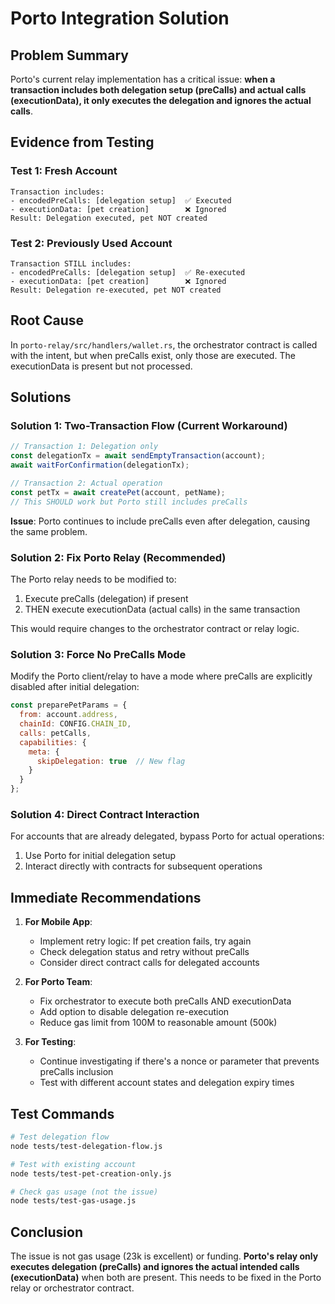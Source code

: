 # Porto Integration Solution

## Problem Summary

Porto's current relay implementation has a critical issue: **when a transaction includes both delegation setup (preCalls) and actual calls (executionData), it only executes the delegation and ignores the actual calls**.

## Evidence from Testing

### Test 1: Fresh Account
```
Transaction includes:
- encodedPreCalls: [delegation setup]  ✅ Executed
- executionData: [pet creation]        ❌ Ignored
Result: Delegation executed, pet NOT created
```

### Test 2: Previously Used Account  
```
Transaction STILL includes:
- encodedPreCalls: [delegation setup]  ✅ Re-executed
- executionData: [pet creation]        ❌ Ignored  
Result: Delegation re-executed, pet NOT created
```

## Root Cause

In `porto-relay/src/handlers/wallet.rs`, the orchestrator contract is called with the intent, but when preCalls exist, only those are executed. The executionData is present but not processed.

## Solutions

### Solution 1: Two-Transaction Flow (Current Workaround)
```javascript
// Transaction 1: Delegation only
const delegationTx = await sendEmptyTransaction(account);
await waitForConfirmation(delegationTx);

// Transaction 2: Actual operation  
const petTx = await createPet(account, petName);
// This SHOULD work but Porto still includes preCalls
```

**Issue**: Porto continues to include preCalls even after delegation, causing the same problem.

### Solution 2: Fix Porto Relay (Recommended)

The Porto relay needs to be modified to:
1. Execute preCalls (delegation) if present
2. THEN execute executionData (actual calls) in the same transaction

This would require changes to the orchestrator contract or relay logic.

### Solution 3: Force No PreCalls Mode

Modify the Porto client/relay to have a mode where preCalls are explicitly disabled after initial delegation:

```javascript
const preparePetParams = {
  from: account.address,
  chainId: CONFIG.CHAIN_ID,
  calls: petCalls,
  capabilities: {
    meta: {
      skipDelegation: true  // New flag
    }
  }
};
```

### Solution 4: Direct Contract Interaction

For accounts that are already delegated, bypass Porto for actual operations:
1. Use Porto for initial delegation setup
2. Interact directly with contracts for subsequent operations

## Immediate Recommendations

1. **For Mobile App**:
   - Implement retry logic: If pet creation fails, try again
   - Check delegation status and retry without preCalls
   - Consider direct contract calls for delegated accounts

2. **For Porto Team**:
   - Fix orchestrator to execute both preCalls AND executionData
   - Add option to disable delegation re-execution
   - Reduce gas limit from 100M to reasonable amount (500k)

3. **For Testing**:
   - Continue investigating if there's a nonce or parameter that prevents preCalls inclusion
   - Test with different account states and delegation expiry times

## Test Commands

```bash
# Test delegation flow
node tests/test-delegation-flow.js

# Test with existing account  
node tests/test-pet-creation-only.js

# Check gas usage (not the issue)
node tests/test-gas-usage.js
```

## Conclusion

The issue is not gas usage (23k is excellent) or funding. **Porto's relay only executes delegation (preCalls) and ignores the actual intended calls (executionData)** when both are present. This needs to be fixed in the Porto relay or orchestrator contract.